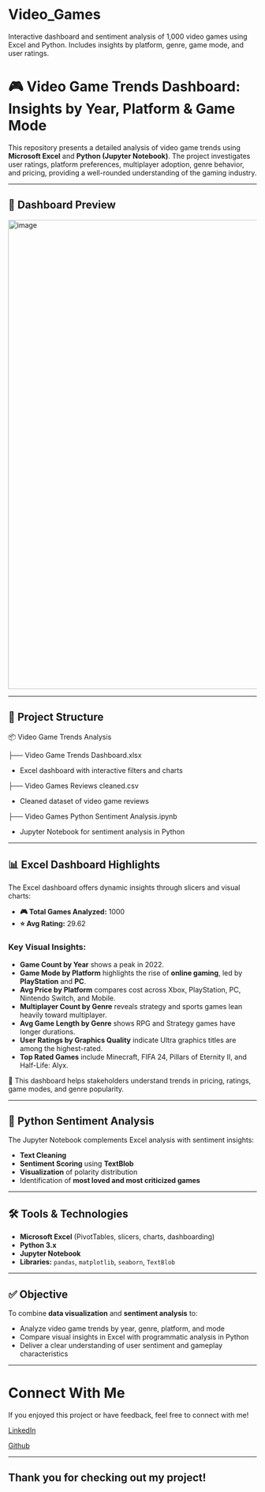 # Video_Games
Interactive dashboard and sentiment analysis of 1,000 video games using Excel and Python. Includes insights by platform, genre, game mode, and user ratings.

# 🎮 Video Game Trends Dashboard: Insights by Year, Platform & Game Mode

This repository presents a detailed analysis of video game trends using **Microsoft Excel** and **Python (Jupyter Notebook)**. The project investigates user ratings, platform preferences, multiplayer adoption, genre behavior, and pricing, providing a well-rounded understanding of the gaming industry.

---

## 📸 Dashboard Preview

<img width="950" alt="image" src="https://github.com/user-attachments/assets/afb99db4-5b3f-4295-a050-1540ccb88e3e" />

---

## 📁 Project Structure

📦 Video Game Trends Analysis

├── Video Game Trends Dashboard.xlsx
- Excel dashboard with interactive filters and charts

├── Video Games Reviews cleaned.csv
- Cleaned dataset of video game reviews

├── Video Games Python Sentiment Analysis.ipynb
- Jupyter Notebook for sentiment analysis in Python

---

## 📊 Excel Dashboard Highlights

The Excel dashboard offers dynamic insights through slicers and visual charts:

- **🎮 Total Games Analyzed:** 1000  
- **⭐ Avg Rating:** 29.62  

### Key Visual Insights:

- **Game Count by Year** shows a peak in 2022.
- **Game Mode by Platform** highlights the rise of **online gaming**, led by **PlayStation** and **PC**.
- **Avg Price by Platform** compares cost across Xbox, PlayStation, PC, Nintendo Switch, and Mobile.
- **Multiplayer Count by Genre** reveals strategy and sports games lean heavily toward multiplayer.
- **Avg Game Length by Genre** shows RPG and Strategy games have longer durations.
- **User Ratings by Graphics Quality** indicate Ultra graphics titles are among the highest-rated.
- **Top Rated Games** include Minecraft, FIFA 24, Pillars of Eternity II, and Half-Life: Alyx.

🧠 This dashboard helps stakeholders understand trends in pricing, ratings, game modes, and genre popularity.

---

## 🐍 Python Sentiment Analysis

The Jupyter Notebook complements Excel analysis with sentiment insights:

- **Text Cleaning**
- **Sentiment Scoring** using **TextBlob**
- **Visualization** of polarity distribution
- Identification of **most loved and most criticized games**

---

## 🛠️ Tools & Technologies

- **Microsoft Excel** (PivotTables, slicers, charts, dashboarding)
- **Python 3.x**
- **Jupyter Notebook**
- **Libraries:** `pandas`, `matplotlib`, `seaborn`, `TextBlob`

---

## ✅ Objective

To combine **data visualization** and **sentiment analysis** to:

- Analyze video game trends by year, genre, platform, and mode  
- Compare visual insights in Excel with programmatic analysis in Python  
- Deliver a clear understanding of user sentiment and gameplay characteristics

---

# Connect With Me

If you enjoyed this project or have feedback, feel free to connect with me!

[LinkedIn](https://www.linkedin.com/in/akshitha-thatla-755832260/) 

[Github](https://github.com/Akshitha-git06)

---

## Thank you for checking out my project!
